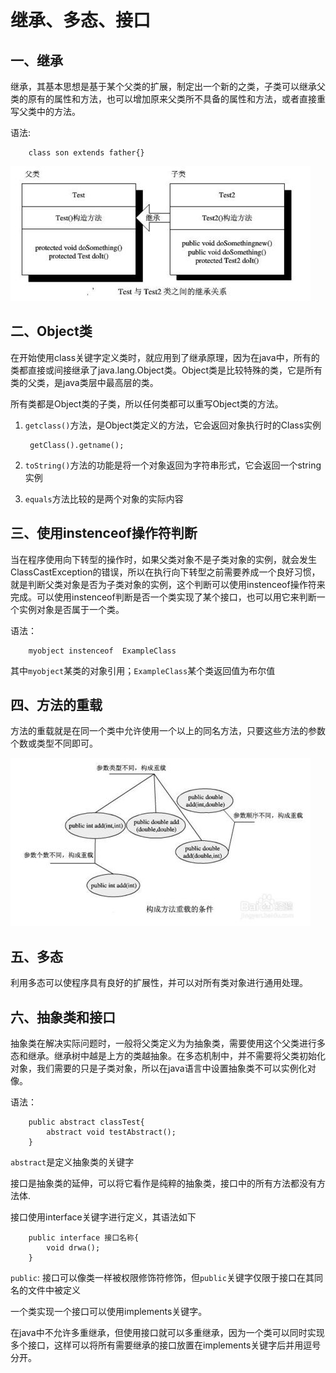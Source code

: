 # 继承、多态、接口

## 一、继承

继承，其基本思想是基于某个父类的扩展，制定出一个新的之类，子类可以继承父类的原有的属性和方法，也可以增加原来父类所不具备的属性和方法，或者直接重写父类中的方法。

语法:

        class son extends father{}

![关系图](extend.jpg)

## 二、Object类

在开始使用class关键字定义类时，就应用到了继承原理，因为在java中，所有的类都直接或间接继承了java.lang.Object类。Object类是比较特殊的类，它是所有类的父类，是java类层中最高层的类。

所有类都是Object类的子类，所以任何类都可以重写Object类的方法。

1. `getclass()`方法，是Object类定义的方法，它会返回对象执行时的Class实例

        getClass().getname();

2. `toString()`方法的功能是将一个对象返回为字符串形式，它会返回一个string实例

3. `equals`方法比较的是两个对象的实际内容

## 三、使用instenceof操作符判断

当在程序使用向下转型的操作时，如果父类对象不是子类对象的实例，就会发生ClassCastException的错误，所以在执行向下转型之前需要养成一个良好习惯，就是判断父类对象是否为子类对象的实例，这个判断可以使用instenceof操作符来完成。可以使用instenceof判断是否一个类实现了某个接口，也可以用它来判断一个实例对象是否属于一个类。

语法：

        myobject instenceof  ExampleClass

其中`myobject`某类的对象引用；`ExampleClass`某个类返回值为布尔值

## 四、方法的重载

方法的重载就是在同一个类中允许使用一个以上的同名方法，只要这些方法的参数个数或类型不同即可。

![](rewrite.jpg)

## 五、多态

利用多态可以使程序具有良好的扩展性，并可以对所有类对象进行通用处理。

## 六、抽象类和接口

抽象类在解决实际问题时，一般将父类定义为为抽象类，需要使用这个父类进行多态和继承。继承树中越是上方的类越抽象。在多态机制中，并不需要将父类初始化对象，我们需要的只是子类对象，所以在java语言中设置抽象类不可以实例化对像。

语法：

        public abstract classTest{
            abstract void testAbstract();
        }
`abstract`是定义抽象类的关键字

 接口是抽象类的延伸，可以将它看作是纯粹的抽象类，接口中的所有方法都没有方法体.

 接口使用interface关键字进行定义，其语法如下

        public interface 接口名称{
            void drwa();
        }
`public`: 接口可以像类一样被权限修饰符修饰，但`public`关键字仅限于接口在其同名的文件中被定义

一个类实现一个接口可以使用implements关键字。

在java中不允许多重继承，但使用接口就可以多重继承，因为一个类可以同时实现多个接口，这样可以将所有需要继承的接口放置在implements关键字后并用逗号分开。
